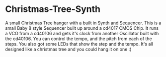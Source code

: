 # Christmas-Tree-Synth
A small Christmas Tree hanger with a built in Synth and Sequencer.
This is a small Baby 8 style Sequencer built up around a cd4017 CMOS Chip. It runs a VCO from a cd40106 and gets it's clock from another Oscillator built with the cd40106. You can control the tempo, and the pitch from each of the steps. You also got some LEDs that show the step and the tempo. It's all designed like a christmas tree and you could hang it on one :)
